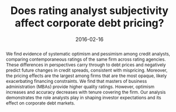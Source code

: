 ---
title: " Does rating analyst subjectivity affect corporate debt pricing? "
collection: publications
category: Published_Papers
permalink: /publication/rating-analysts
date: 2016-02-16
venue: 'Journal of Financial Economics'
paperurl: '/files/pdf/Research/Rating_Analysts.pdf'
paperurl_appendix: '/files/pdf/Research/Rating_Analysts_Online_Appendix.pdf'
link: 'https://doi.org/10.1016/j.jfineco.2016.02.006'
github: 'https://github.com/cesare-fracassi/rating_analysts'
citation: 'Fracassi, C., S. Petry, and G. Tate. 2016. &quot;Does rating analyst subjectivity affect corporate debt pricing?&quot; <i>Journal of Financial Economics</i> 120 (3), 514-538.'
abstract: 'We find evidence of systematic optimism and pessimism among credit analysts, comparing contemporaneous ratings of the same firm across rating agencies. These differences in perspectives carry through to debt prices and negatively predict future changes in credit spreads, consistent with mispricing. Moreover, the pricing effects are the largest among firms that are the most opaque, likely exacerbating financing constraints. We find that masters of business administration (MBAs) provide higher quality ratings. However, optimism increases and accuracy decreases with tenure covering the firm. Our analysis demonstrates the role analysts play in shaping investor expectations and its effect on corporate debt markets.'
---